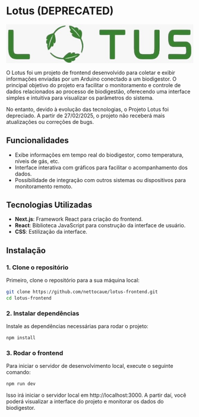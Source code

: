 # Lotus (DEPRECATED)

![Logo da Lotus](./public/images/lotus.jpeg)

O Lotus foi um projeto de frontend desenvolvido para coletar e exibir informações enviadas por um Arduino conectado a um biodigestor. O principal objetivo do projeto era facilitar o monitoramento e controle de dados relacionados ao processo de biodigestão, oferecendo uma interface simples e intuitiva para visualizar os parâmetros do sistema.

No entanto, devido à evolução das tecnologias, o Projeto Lotus foi depreciado. A partir de 27/02/2025, o projeto não receberá mais atualizações ou correções de bugs.

## Funcionalidades

- Exibe informações em tempo real do biodigestor, como temperatura, níveis de gás, etc.
- Interface interativa com gráficos para facilitar o acompanhamento dos dados.
- Possibilidade de integração com outros sistemas ou dispositivos para monitoramento remoto.

## Tecnologias Utilizadas

- **Next.js**: Framework React para criação do frontend.
- **React**: Biblioteca JavaScript para construção da interface de usuário.
- **CSS**: Estilização da interface.

## Instalação

### 1. Clone o repositório

Primeiro, clone o repositório para a sua máquina local:

```bash
git clone https://github.com/nettocaue/lotus-frontend.git
cd lotus-frontend
```

### 2. Instalar dependências

Instale as dependências necessárias para rodar o projeto:

```bash
npm install
```

### 3. Rodar o frontend

Para iniciar o servidor de desenvolvimento local, execute o seguinte comando:

```bash
npm run dev
```
Isso irá iniciar o servidor local em http://localhost:3000. A partir daí, você poderá visualizar a interface do projeto e monitorar os dados do biodigestor.
